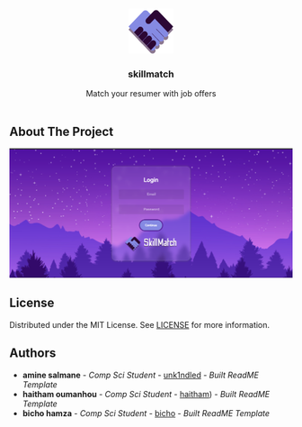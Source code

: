 <br/>
<p align="center">
  <a href="https://github.com/unk1ndled/SkillMatching">
    <img src="front-skillmatch/src/images/Logo.png" alt="Logo" width="80" height="80">
  </a>

  <h3 align="center">skillmatch</h3>

  <p align="center">
    Match your resumer with job offers
    <br/>
    <br/>
  </p>
</p>



## About The Project

![Screen Shot](screenshots/login.png)




## License

Distributed under the MIT License. See [LICENSE](https://github.com/unk1ndled/SkillMatching/blob/main/LICENSE.md) for more information.

## Authors

*   **amine salmane** - *Comp Sci Student* - [unk1ndled](https://github.com/unk1ndled) - *Built ReadME Template*
*   **haitham oumanhou** - *Comp Sci Student* - [haitham](https://github.com/Haitham-Oumanhou)) - *Built ReadME Template*
*   **bicho hamza** - *Comp Sci Student* - [bicho](https://github.com/Bisho11) - *Built ReadME Template*

